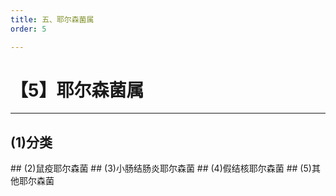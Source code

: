```yaml
---
title: 五、耶尔森菌属
order: 5

---
```


# 【5】耶尔森菌属

<kaodian :text="'微生物学检验记忆卡'" />

<!-- ###### 第九章 肠杆菌

> 微生物学检验 -->

<beitiW/>

---

## (1)分类

<son :text="'微生物学检验记忆卡'" text1="(1)分类" :textOption="[['熟悉',' 基本知识','专业知识'],['熟悉',' 基本知识','专业知识'],['熟悉',' 基本知识','专业知识']]" />
## (2)鼠疫耶尔森菌
<son :text="'微生物学检验记忆卡'" text1="(2)鼠疫耶尔森菌" :textOption="[['熟悉',' 相关专业知识','专业知识'],['熟悉',' 相关专业知识','专业知识'],['熟悉',' 相关专业知识','专业知识']]" />
## (3)小肠结肠炎耶尔森菌
<son :text="'微生物学检验记忆卡'" text1="(3)小肠结肠炎耶尔森菌" :textOption="[['熟悉','专业知识','专业实践能力'],['熟悉','专业知识','专业实践能力'],['熟悉','专业知识','专业实践能力']]" />
## (4)假结核耶尔森菌
<son :text="'微生物学检验记忆卡'" text1="(4)假结核耶尔森菌" :textOption="[['熟悉',' 相关专业知识','专业知识'],['熟悉',' 相关专业知识','专业知识'],['了解',' 相关专业知识','专业知识']]" />
## (5)其他耶尔森菌
<son :text="'微生物学检验记忆卡'" text1="(5)其他耶尔森菌" :textOption="[['熟悉',' 相关专业知识','专业知识'],['熟悉',' 相关专业知识','专业知识'],['了解',' 相关专业知识','专业知识']]" />
